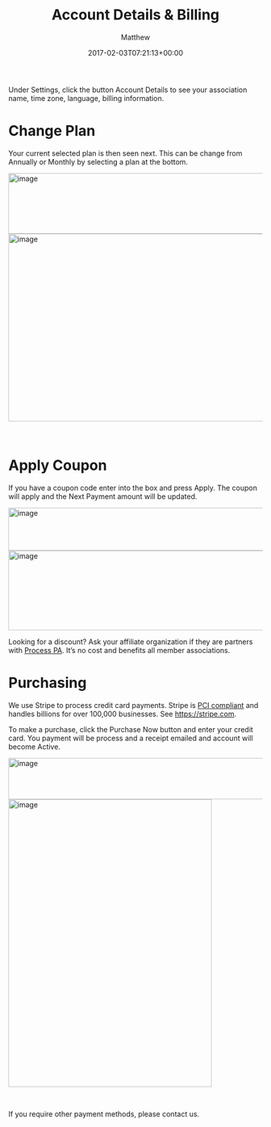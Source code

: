 ﻿---
id: 7531
title: 'Account Details &amp; Billing'
date: 2017-02-03T07:21:13+00:00
author: Matthew
layout: page
guid: http://processpa.com/?page_id=7531
---
Under Settings, click the button Account Details to see your association name, time zone, language, billing information.

# Change Plan

Your current selected plan is then seen next. This can be change from Annually or Monthly by selecting a plan at the bottom.

<img title="image" style="border-top: 0px; border-right: 0px; background-image: none; border-bottom: 0px; padding-top: 0px; padding-left: 0px; border-left: 0px; display: inline; padding-right: 0px" border="0" alt="image" src="http://processpa.com/wp-content/uploads/2017/02/image.png" width="744" height="120" />

<img title="image" style="border-top: 0px; border-right: 0px; background-image: none; border-bottom: 0px; padding-top: 0px; padding-left: 0px; border-left: 0px; display: inline; padding-right: 0px" border="0" alt="image" src="http://processpa.com/wp-content/uploads/2017/02/image-1.png" width="1038" height="372" />

&nbsp;

# Apply Coupon

If you have a coupon code enter into the box and press Apply. The coupon will apply and the Next Payment amount will be updated.

<img title="image" style="border-top: 0px; border-right: 0px; background-image: none; border-bottom: 0px; padding-top: 0px; padding-left: 0px; border-left: 0px; display: inline; padding-right: 0px" border="0" alt="image" src="http://processpa.com/wp-content/uploads/2017/02/image-2.png" width="764" height="85" />

<img title="image" style="border-top: 0px; border-right: 0px; background-image: none; border-bottom: 0px; padding-top: 0px; padding-left: 0px; border-left: 0px; display: inline; padding-right: 0px" border="0" alt="image" src="http://processpa.com/wp-content/uploads/2017/02/image-3.png" width="961" height="158" />

Looking for a discount? Ask your affiliate organization if they are partners with <a href="http://processpa.com/" target="_blank">Process PA</a>. It’s no cost and benefits all member associations.

# Purchasing

We use Stripe to process credit card payments. Stripe is [PCI compliant](https://www.pcisecuritystandards.org/) and handles billions for over 100,000 businesses. See <https://stripe.com>.

To make a purchase, click the Purchase Now button and enter your credit card. You payment will be process and a receipt emailed and account will become Active.

<img title="image" style="border-top: 0px; border-right: 0px; background-image: none; border-bottom: 0px; padding-top: 0px; padding-left: 0px; border-left: 0px; display: inline; padding-right: 0px" border="0" alt="image" src="http://processpa.com/wp-content/uploads/2017/02/image-4.png" width="975" height="82" />

<img title="image" style="border-top: 0px; border-right: 0px; background-image: none; border-bottom: 0px; padding-top: 0px; padding-left: 0px; border-left: 0px; display: inline; padding-right: 0px" border="0" alt="image" src="http://processpa.com/wp-content/uploads/2017/02/image-5.png" width="403" height="570" />

&nbsp;

If you require other payment methods, please <a target="_blank">contact us</a>.